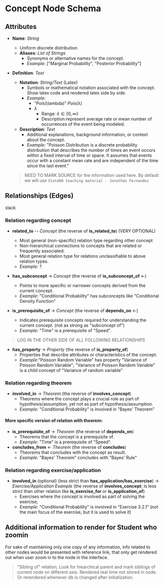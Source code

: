# Concept Node Schema

## Attributes

- **Name**: *String*
  - Uniform discrete distribution
  - **Aliases**: *List of Strings*
    - Synonyms or alternative names for the concept. 
    - *Example*: ["Marginal Probability", "Posterior Probability"]

- **Definition**: *Text*
  - **Notation**: *String/Text* (Latex)
    - Symbols or mathematical notation associated with the concept. Show latex code and rendered latex side by side.
    - *Example*: 
      - "Pois(\lambda)" $Pois(\lambda)$
      - $\lambda$ 
        - Range: $\lambda \in \{0, \infty\}$
        - Description:represent average rate or mean number of occurrences of the event being modeled. 
  - **Description**: *Text*
    - Additional explanations, background information, or context about the concept.
    - *Example*: "Poisson Distribution is a discrete probability distribution that describes the number of times an event occurs within a fixed interval of time or space. It assumes that events occur with a constant mean rate and are independent of the time since the last event."
  > NEED TO MARK SOURCE for the information used here. By default we will use `Stat400 teaching material - Jonathan Fernandez`




## Relationships (Edges)
slack
### Relation regarding concept
- **related_to** -- *Concept* (the reverse of **is_related_to**) (VERY OPTIONAL)
  - Most general (non-specific) relation type regarding other concept 
  - Non-hierarchical connections to concepts that are related or frequently associated.
  - Most general relation type for relations unclassifiable to above relation types.
  - *Example*: ?
- **has_subconcept** → *Concept* (the reverse of **is_subconcept_of** ←)
  - Points to more specific or narrower concepts derived from the current concept.
  - *Example*: "Conditional Probability" has subconcepts like "Conditional Density Function"

- **is_prerequisite_of** → *Concept* (the reverse of **depends_on** ←)
  - Indicates prerequisite concepts required for understanding the current concept. (not as strong as "subconcept of")
  - *Example*: "Time" is a prerequisite of "Speed".



> LOG IN THE OTHER SIDE OF ALL FOLLOWING RELATIONSHIPS
- **has_property** → *Property* (the reverse of **is_property_of**)
  - Properties that describe attributes or characteristics of the concept.
  - *Example*:"Poisson Random Variable" has property "Variance of Poisson Random Variable"; "Variance of Poisson Random Variable" is a child concept of "Variance of random variable" 

### Relation regarding theorem
- **involved_in** → *Theorem* (the reverse of **involves_concept**)
  - Theorems where the concept plays a crucial role as part of hypothesis/assumption, yet not as part of hypothesis/assumption.
  - *Example*: "Conditional Probability" is involved in "Bayes' Theorem"
#### More specific version of relation with theorem:
- **is_prerequisite_of** → *Theorem* (the reverse of **depends_on**)
  - Theorems that the concept is a prerequisite of.
  - *Example*: "Time" is a prerequisite of "Speed".
- **concludes_from** ← *Theorem* (the reverse of **concludes**)
  - Theorems that concludes with the concept as result.
  - *Example*: "Bayes' Theorem" concludes with "Bayes' Rule"

### Relation regarding exercise/application
- **involved_in** (optional) (less strict than **has_application/has_exercise**) → *Exercise/Application Example* (the reverse of **involves_concept**; Is less strict than other relation like **is_exercise_for** or **is_application_of**)
  - Exercises where the concept is involved as part of solving the exercise;
  - *Example*: "Conditional Probability" is involved in "Exercise 3.2.1" (not the main focus of the exercise, but it is used to solve it)



## Additional information to render for Student who zoomin
For sake of maintaining only one copy of any information, info related to other nodes would be presented with reference link, that only get rendered out when user zoom in to the node in the interface.

> "Sibling of" relation; Look for hiearchical parent and mark siblings of current node on different axis. Rendered real time not stored in node. Or rerendered whenever db is changed after initialization.